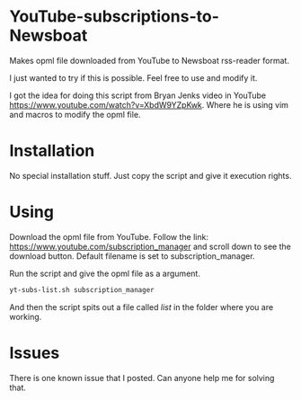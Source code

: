 # YouTube-subscriptions-to-Newsboat
Makes opml file downloaded from YouTube to Newsboat rss-reader format.

I just wanted to try if this is possible. Feel free to use and modify it.

I got the idea for doing this script from Bryan Jenks video in YouTube https://www.youtube.com/watch?v=XbdW9YZpKwk. Where he is using vim and macros to modify the opml file.

# Installation
No special installation stuff. Just copy the script and give it execution rights.

# Using
Download the opml file from YouTube. Follow the link: https://www.youtube.com/subscription_manager and scroll down to see the download button. Default filename is set to subscription_manager.

Run the script and give the opml file as a argument.
```bash
yt-subs-list.sh subscription_manager
```
And then the script spits out a file called _list_ in the folder where you are working.

# Issues
There is one known issue that I posted. Can anyone help me for solving that.

